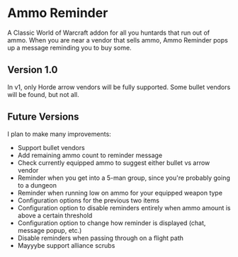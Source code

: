 # Ammo Reminder
A Classic World of Warcraft addon for all you huntards that
run out of ammo. When you are near a vendor that sells ammo, Ammo Reminder
pops up a message reminding you to buy some.

## Version 1.0
In v1, only Horde arrow vendors will be fully supported. Some bullet vendors will be found, but not all.

## Future Versions
I plan to make many improvements:
* Support bullet vendors
* Add remaining ammo count to reminder message
* Check currently equipped ammo to suggest either bullet vs arrow vendor
* Reminder when you get into a 5-man group, since you're probably going to a dungeon
* Reminder when running low on ammo for your equipped weapon type
* Configuration options for the previous two items
* Configuration option to disable reminders entirely when ammo amount is above a certain threshold
* Configuration option to change how reminder is displayed (chat, message popup, etc.)
* Disable reminders when passing through on a flight path
* Mayyybe support alliance scrubs
